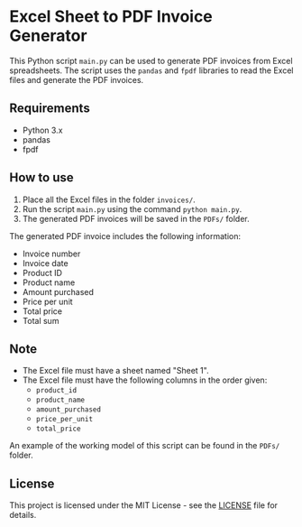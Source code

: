 # Excel Sheet to PDF Invoice Generator

This Python script `main.py` can be used to generate PDF invoices from Excel spreadsheets. The script uses the `pandas` and `fpdf` libraries to read the Excel files and generate the PDF invoices.

## Requirements
- Python 3.x
- pandas
- fpdf

## How to use
1. Place all the Excel files in the folder `invoices/`.
2. Run the script `main.py` using the command `python main.py`.
3. The generated PDF invoices will be saved in the `PDFs/` folder.

The generated PDF invoice includes the following information:
- Invoice number
- Invoice date
- Product ID
- Product name
- Amount purchased
- Price per unit
- Total price
- Total sum

## Note
- The Excel file must have a sheet named "Sheet 1".
- The Excel file must have the following columns in the order given:
  - `product_id`
  - `product_name`
  - `amount_purchased`
  - `price_per_unit`
  - `total_price`

An example of the working model of this script can be found in the `PDFs/` folder.

## License
This project is licensed under the MIT License - see the [LICENSE](LICENSE) file for details.
